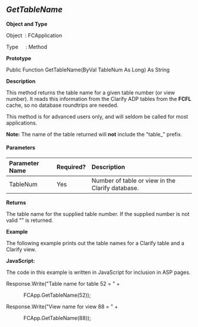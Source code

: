 _GetTableName_
--------------

**Object and Type**

Object  : FCApplication

Type     : Method

**Prototype**

Public Function GetTableName(ByVal TableNum As Long) As String

**Description**

This method returns the table name for a given table number (or view number). It reads this information from the Clarify ADP tables from the **FCFL** cache, so no database roundtrips are needed.

This method is for advanced users only, and will seldom be called for most applications.

**Note:** The name of the table returned will **not** include the "table_" prefix.

#### Parameters

| Parameter Name | Required? | Description |
|:--- |:--- |:--- |
| TableNum | Yes | Number of table or view in the Clarify database. |

**Returns**

The table name for the supplied table number. If the supplied number is not valid "" is returned.

**Example**

The following example prints out the table names for a Clarify table and a Clarify view.

**JavaScript:**

The code in this example is written in JavaScript for inclusion in ASP pages.

Response.Write("Table name for table 52 = " +

            FCApp.GetTableName(52));

Response.Write("View name for view 88 = " +

            FCApp.GetTableName(88));